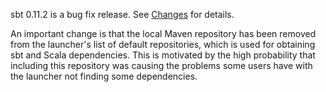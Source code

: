 sbt 0.11.2 is a bug fix release.  See [Changes](https://github.com/harrah/xsbt/wiki/Changes) for details.

An important change is that the local Maven repository has been removed from the launcher's list of default repositories, which is used for obtaining sbt and Scala dependencies.  This is motivated by the high probability that including this repository was causing the problems some users have with the launcher not finding some dependencies.
